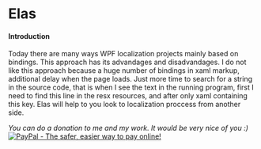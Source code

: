 # Elas
#### Introduction
Today there are many ways WPF localization projects mainly based on bindings.
This approach has its advandages and disadvandages. I do not like this approach because a huge number of bindings in xaml markup, additional delay when the page loads. Just more time to search for a string in the source code, that is when I see the text in the running program, first I need to find this line in the resx resources, and after only xaml containing this key.
Elas will help to you look to localization proccess from another side.

_You can do a donation to me and my work._
_It would be very nice of you :)_
[![PayPal - The safer, easier way to pay online!](https://www.paypal.com/en_US/i/btn/btn_donate_LG.gif)](https://www.paypal.com/cgi-bin/webscr?cmd=_s-xclick&hosted_button_id=JUQ5XTT3ESQMS)
